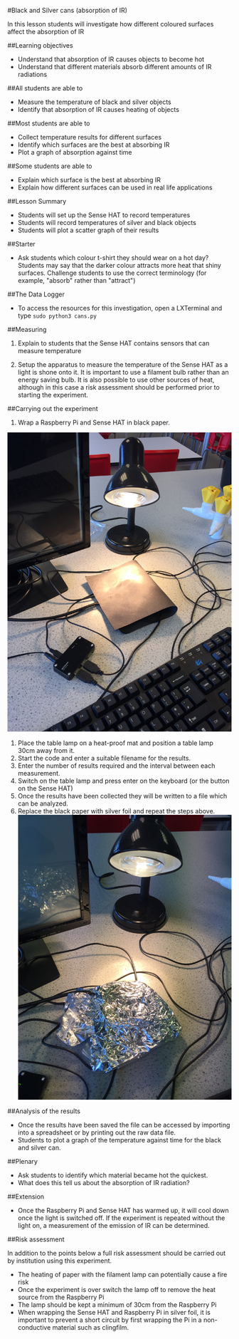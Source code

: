 #Black and Silver cans (absorption of IR)

In this lesson students will investigate how different coloured surfaces affect the absorption of IR

##Learning objectives

- Understand that absorption of IR causes objects to become hot 
- Understand that different materials absorb different amounts of IR radiations 
 

##All students are able to

- Measure the temperature of black and silver objects 
- Identify that absorption of IR causes heating of objects

##Most students are able to

- Collect temperature results for different surfaces
- Identify which surfaces are the best at absorbing IR
- Plot a graph of absorption against time

##Some students are able to

- Explain which surface is the best at absorbing IR 
- Explain how different surfaces can be used in real life applications

##Lesson Summary

- Students will set up the Sense HAT to record temperatures 
- Students will record temperatures of silver and black objects
- Students will plot a scatter graph of their results

##Starter

- Ask students which colour t-shirt they should wear on a hot day? Students may say that the darker colour attracts more heat that shiny surfaces. Challenge students to use the correct terminology (for example, "absorb" rather than "attract")

##The Data Logger

- To access the resources for this investigation, open a LXTerminal and type `sudo python3 cans.py`

##Measuring 

1. Explain to students that the Sense HAT contains sensors that can measure temperature

1. Setup the apparatus to measure the temperature of the Sense HAT as a light is shone onto it. It is important to use a filament bulb rather than an energy saving bulb. It is also possible to use other sources of heat, although in this case a risk assessment should be performed prior to starting the experiment.

##Carrying out the experiment

1. Wrap a Raspberry Pi and Sense HAT in black paper.

 ![surfaces1](images/surfaces1.png)
 
1. Place the table lamp on a heat-proof mat and position a table lamp 30cm away from it.
1. Start the code and enter a suitable filename for the results.
1. Enter the number of results required and the interval between each measurement.
1. Switch on the table lamp and press enter on the keyboard (or the button on the Sense HAT)
1. Once the results have been collected they will be written to a file which can be analyzed.
1. Replace the black paper with silver foil and repeat the steps above.
 ![surfaces3](images/surfaces3.png)

##Analysis of the results

- Once the results have been saved the file can be accessed by importing into a spreadsheet or by printing out the raw data file.
- Students to plot a graph of the temperature against time for the black and silver can.

##Plenary

- Ask students to identify which material became hot the quickest.
- What does this tell us about the absorption of IR radiation?

##Extension

- Once the Raspberry Pi and Sense HAT has warmed up, it will cool down once the light is switched off. If the experiment is repeated without the light on, a measurement of the emission of IR can be determined. 


##Risk assessment

In addition to the points below a full risk assessment should be carried out by institution using this experiment.

- The heating of paper with the filament lamp can potentially cause a fire risk
- Once the experiment is over switch the lamp off to remove the heat source from the Raspberry Pi
- The lamp should be kept a minimum of 30cm from the Raspberry Pi
- When wrapping the Sense HAT and Raspberry Pi in silver foil, it is important to prevent a short circuit by first wrapping the Pi in a non-conductive material such as clingfilm.
